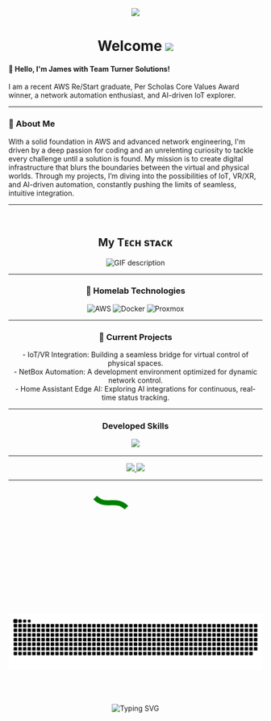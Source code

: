 <p align="center">
<a href="https://github.com/DenverCoder1/readme-typing-svg">
<img src="https://readme-typing-svg.herokuapp.com?color=E22FE4&width=380&height=28&lines=Hi👋+I'm+James+Turner;An+AWS+Solutions+Architect...&center=true"></a>
</p>
<h1 align="center">Welcome <img src="https://media.giphy.com/media/hvRJCLFzcasrR4ia7z/giphy.gif" width="40"></h1>

#### 👋 Hello, I'm James with Team Turner Solutions!
I am a recent AWS Re/Start graduate, Per Scholas Core Values Award winner, a network automation enthusiast, and AI-driven IoT explorer.

---

### 🌟 About Me
With a solid foundation in AWS and advanced network engineering, I'm driven by a deep passion for coding and an unrelenting curiosity to tackle every challenge until a solution is found. My mission is to create digital infrastructure that blurs the boundaries between the virtual and physical worlds. Through my projects, I’m diving into the possibilities of IoT, VR/XR, and AI-driven automation, constantly pushing the limits of seamless, intuitive integration.

---
</br>
<h2 align="center">My Tᴇᴄʜ sᴛᴀᴄᴋ</h2> 
<div align="center">
  <picture>
    <source media="(prefers-color-scheme: dark)" srcset="./Skills_Animation_Dark.gif">
    <img alt="GIF description" src="./Skills_Animation_White.gif">
  </picture>
</div>

---

<h3 align="center">🔧 Homelab Technologies</h3>
<p align="center">
  <img src="https://img.shields.io/badge/AWS-%23FF9900.svg?style=flat&logo=amazon-aws&logoColor=white" alt="AWS" />
  <img src="https://img.shields.io/badge/Docker-%232496ED.svg?style=flat&logo=docker&logoColor=white" alt="Docker" />
  <img src="https://img.shields.io/badge/Proxmox-%23E57000.svg?style=flat&logo=proxmox&logoColor=white" alt="Proxmox" />
</p>

---

<h3 align="center">🚀 Current Projects</h3>
<p align="center">
- IoT/VR Integration: Building a seamless bridge for virtual control of physical spaces.<br/>
- NetBox Automation: A development environment optimized for dynamic network control.<br/>
- Home Assistant Edge AI: Exploring AI integrations for continuous, real-time status tracking.<br/>
</p>

---
<h3 align="center">Developed Skills</h3>
<p align="center">
<img src="https://skillicons.dev/icons?i=java,php,dart,python,kotlin,bash,md,html,css,js,mysql,postgres,laravel,vue,pinia,gradle,flutter,tailwind,alpinejs,git,github,firebase,heroku,androidstudio,vscode,vim,idea,ai,ps,linux&perline=15" />
</p>

---

<div align="center">  
<a href="https://github.com/teamturnersolutions">
<img src="https://img.shields.io/badge/GitHub-181717.svg?style=for-the-badge&logo=GitHub&logoColor=white">
</a>
<a href="https://linkedin.com/in/teamturnersolutions">
<img src="https://img.shields.io/badge/LinkedIn-0A66C2.svg?style=for-the-badge&logo=LinkedIn&logoColor=white">
</a>  
  

---


    

<svg xmlns="http://www.w3.org/2000/svg" viewBox="0 0 100 100" width="200" height="200">
  <path id="snake" d="M10,10 C 20,20, 30,10, 40,20" fill="transparent" stroke="green" stroke-width="5">
    <animate
      attributeName="d"
      values="M10,10 C 20,20, 30,10, 40,20;
              M10,10 C 25,30, 35,5, 50,20;
              M10,10 C 20,20, 30,10, 40,20"
      dur="2s"
      repeatCount="indefinite" />
  </path>
</svg>

<br><br>
<img src="snake.svg" style="background:#161b22;">
<br><br><br><br>


<p align="center">
<img src="https://readme-typing-svg.demolab.com?font=Fira+Code&weight=600&pause=1000&color=BA48B9&background=38B965&center=true&vCenter=true&width=435&lines=Team+Turner+Solutions" alt="Typing SVG" /></a>
</p>


